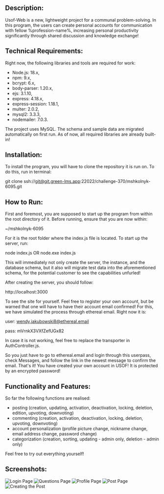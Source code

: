 ## Description:
Usof-Web is a new, lightweight project for a communal problem-solving. In this program, the users can create personal accounts for communication with fellow %profession-name%, increasing personal productivity significantly through shared discussion and knowledge exchange!

## Technical Requirements:
Right now, the following libraries and tools are required for work:
- Node.js: 18.x,
- npm: 9.x,
- bcrypt: 6.x,
- body-parser: 1.20.x,
- ejs: 3.1.10,
- express: 4.18.x,
- express-session: 1.18.1,
- multer: 2.0.2,
- mysql2: 3.3.3,
- nodemailer: 7.0.3.

The project uses MySQL. The schema and sample data are migrated automatically on first run.
As of now, all required libraries are already built-in!

## Installation:
To install the program, you will have to clone the repository it is run on. To do this, run in terminal:

git clone ssh://git@git.green-lms.app:22022/challenge-370/mshkolnyk-6095.git

## How to Run:
First and foremost, you are supposed to start up the program from within the root directory of it. Before running, ensure that you are now within:

~/mshkolnyk-6095

For it is the root folder where the index.js file is located. To start up the server, run:

node index.js
OR
node.exe index.js

This will immediately not only create the server, the instance, and the database schema, but it also will migrate test data into the aforementioned schema, for the potential customer to see the capabilities unfurled!

After creating the server, you should follow:

http://localhost:3000

To see the site for yourself. Feel free to register your own account, but be warned that one will have to have their account email confirmed! For this, we have simulated the process through ethereal email. Right now it is:

user: wendy.jakubowski8@ethereal.email

pass: mVrnkX3VXfZefUGx82

In case it is not working, feel free to replace the transporter in AuthController.js.

So you just have to go to ethereal.email and login through this userpass, check Messages, and follow the link in the newest message to confirm the email.
That's it! You have created your own account in USOF! It is protected by an encrypted password!

## Functionality and Features:
So far the following functions are realised:
- posting (creation, updating, activation, deactivation, locking, deletion, edition, upvoting, downvoting)
- commenting (creation, activation, deactivation, locking, deletion, upvoting, downvoting)
- account personalization (profile picture change, nickname change, email address change, password change)
- categorization (creation, sorting, updating - admin only, deletion - admin only)

Feel free to try out everything yourself!

## Screenshots:
![Login Page](https://i.ibb.co/212NXmJS/screen-5.png)
![Questions Page](https://i.ibb.co/TBbW7Xh7/screen-6.png)
![Profile Page](https://i.ibb.co/FFM3YQZ/screen-8.png)
![Post Page](https://i.ibb.co/JjD07zHQ/screen-9.png)
![Creating the Post](https://i.ibb.co/7J8tJb15/screen-12.png)

